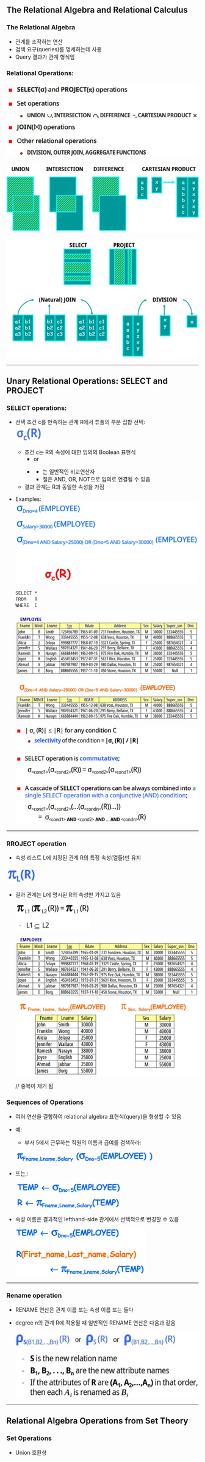 ## The Relational Algebra and Relational Calculus
### The Relational Algebra
   - 관계를 조작하는 연산
   - 검색 요구(queries)를 명세하는데 사용
   - Query 결과가 관계 형식임
   
### Relational Operations:
   ![10-01](https://github.com/Jeongsiwook/DataBase/blob/master/img/10-01.jpg?raw=true)   
   
   ![10-02](https://github.com/Jeongsiwook/DataBase/blob/master/img/10-02.jpg?raw=true)
   
   ![10-03](https://github.com/Jeongsiwook/DataBase/blob/master/img/10-03.jpg?raw=true)   
   
---

## Unary Relational Operations: SELECT and PROJECT
### SELECT operations:
   - 선택 조건 c를 만족하는 관계 R에서 튜플의 부분 집합 선택:   
   ![10-04](https://github.com/Jeongsiwook/DataBase/blob/master/img/10-04.jpg?raw=true)   
   
      - 조건 c는 R의 속성에 대한 임의의 Boolean 표현식
         - <attribute name><comparison op><constant value> or
         - <attribute name><comparison op><attribute name>
            - <comparison op>는 일반적인 비교연산자
            - 절은 AND, OR, NOT으로 임의로 연결될 수 있음
      - 결과 관계는 R과 동일한 속성을 가짐
   
   - Examples:
      ![10-05](https://github.com/Jeongsiwook/DataBase/blob/master/img/10-05.jpg?raw=true)   
      
      ```
      SELECT *
      FROM   R
      WHERE  C
      ```   
      
      ![10-06](https://github.com/Jeongsiwook/DataBase/blob/master/img/10-06.jpg?raw=true)  
      
      ![10-07](https://github.com/Jeongsiwook/DataBase/blob/master/img/10-07.jpg?raw=true)   
---

### RROJECT operation
   - 속성 리스트 L에 지정된 관계 R의 특정 속성(열들)만 유지   
   
   ![10-08](https://github.com/Jeongsiwook/DataBase/blob/master/img/10-08.jpg?raw=true)   
   
   - 결과 관계는 L에 명시된 R의 속성만 가지고 있음   
   
      ![10-09](https://github.com/Jeongsiwook/DataBase/blob/master/img/10-09.jpg?raw=true)   
      
      ![10-10](https://github.com/Jeongsiwook/DataBase/blob/master/img/10-10.jpg?raw=true)   
      
      // 중복이 제거 됨   
      
### Sequences of Operations
   - 여러 연산을 결합하여 relational algebra 표현식(query)을 형성할 수 있음
   - 예:
      - 부서 5에서 근무하는 직원의 이름과 급여를 검색하라:   
      
      ![10-11](https://github.com/Jeongsiwook/DataBase/blob/master/img/10-11.jpg?raw=true)   
      
   - 또는,:   
   
      ![10-12](https://github.com/Jeongsiwook/DataBase/blob/master/img/10-12.jpg?raw=true)   
      
   - 속성 이름은 결과적인 lefthand-side 관계에서 선택적으로 변경할 수 있음   
   
      ![10-13](https://github.com/Jeongsiwook/DataBase/blob/master/img/10-13.jpg?raw=true)   
---

### Rename operation
   - RENAME 연산은 관계 이름 또는 속성 이름 또는 둘다
   - degree n의 관계 R에 적용될 때 일반적인 RENAME 연산은 다음과 같음   
   
      ![10-14](https://github.com/Jeongsiwook/DataBase/blob/master/img/10-14.jpg?raw=true)   
---

## Relational Algebra Operations from Set Theory
### Set Operations 
   - Union 호환성
   
      
      
      
      
      
      
      
      
      
      
   
      
      
      
   
   
   
   
